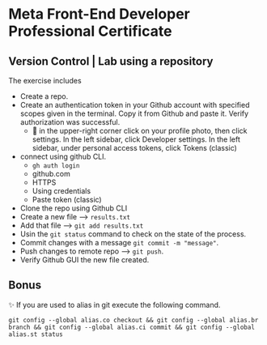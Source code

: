 # Meta Front-End Developer Professional Certificate

## Version Control | Lab using a repository

The exercise includes
- Create a repo.
- Create an authentication token in your Github account with specified scopes given in the terminal. Copy it from Github and paste it. Verify authorization was successful.
    - 🔎 in the upper-right corner click on your profile photo, then click settings. In the left sidebar, click Developer settings. In the left sidebar, under personal access tokens, click Tokens (classic)
- connect using github CLI.
    -  `gh auth login`
    - github.com
    - HTTPS
    - Using credentials
    - Paste token (classic)
- Clone the repo using Github CLI
- Create a new file --> `results.txt`
- Add that file --> `git add results.txt`
- Usin the `git status` command to check on the state of the process.
- Commit changes with a message `git commit -m "message"`.
- Push changes to remote repo --> `git push`.
- Verify Github GUI the new file created.

## Bonus
✨ If you are used to alias in git execute the following command.

```shell
git config --global alias.co checkout && git config --global alias.br branch && git config --global alias.ci commit && git config --global alias.st status
```
